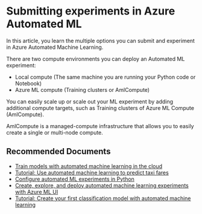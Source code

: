 
<properties
    pageTitle="Submitting experiments in Azure Automated ML"
    description="Multiple options to submit experiments in Azure Automate ML"
    infoBubbleText="Submitting experiments in Azure Automated ML"
    service="microsoft.machinelearning.automl"
    resource="automl"
    authors="CESARDELATORRE"
    ms.author="cesardl"
    supportTopicIds="32690884"
    productPesIds="16644"
    cloudEnvironments="Public"
    articleId="microsoft-machinelearning-automl-submittingexperiments"
    selfHelpType="generic"
	ownershipId="AzureML_AzureMachineLearningServices"
/>
# Submitting experiments in Azure Automated ML

In this article, you learn the multiple options you can submit and experiment in Azure Automated Machine Learning.

There are two compute environments you can deploy an Automated ML experiment:
* Local compute (The same machine you are running your Python code or Notebook)
* Azure ML compute (Training clusters or AmlCompute)

You can easily scale up or scale out your ML experiment by adding additional compute targets, such as Training clusters of Azure ML Compute (AmlCompute). 

AmlCompute is a managed-compute infrastructure that allows you to easily create a single or multi-node compute.


## **Recommended Documents**

* [Train models with automated machine learning in the cloud](https://docs.microsoft.com/azure/machine-learning/how-to-auto-train-remote)
* [Tutorial: Use automated machine learning to predict taxi fares](https://docs.microsoft.com/azure/machine-learning/tutorial-auto-train-models)
* [Configure automated ML experiments in Python](https://docs.microsoft.com/azure/machine-learning/how-to-configure-auto-train)
* [Create, explore, and deploy automated machine learning experiments with Azure ML UI](https://docs.microsoft.com/azure/machine-learning/how-to-create-portal-experiments)
* [Tutorial: Create your first classification model with automated machine learning](https://docs.microsoft.com/azure/machine-learning/tutorial-first-experiment-automated-ml)
